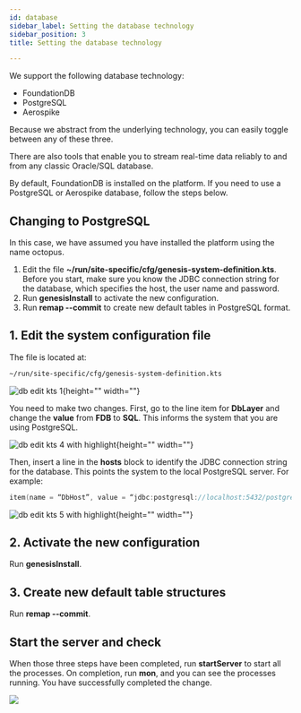 ```yaml
---
id: database
sidebar_label: Setting the database technology
sidebar_position: 3
title: Setting the database technology

---
```

We support the following database technology:

* FoundationDB
* PostgreSQL
* Aerospike

Because we abstract from the underlying technology, you can easily toggle between any of these three.

There are also tools that enable you to stream real-time data reliably to and from any classic Oracle/SQL database.

<!--- ideally, link to DbtoGenesis here  --->

By default, FoundationDB is installed on the platform. If you need to use a PostgreSQL or Aerospike database, follow the steps below.

## Changing to PostgreSQL

In this case, we have assumed you have installed the platform using the name octopus.

1. Edit the file **\~/run/site-specific/cfg/genesis-system-definition.kts**. Before you start, make sure you know the JDBC connection string for the database, which specifies the host, the user name and password.
2. Run **genesisInstall** to activate the new configuration.
3. Run **remap --commit** to create new default tables in PostgreSQL format.

## 1. Edit the system configuration file

The file is located at:

```bash
~/run/site-specific/cfg/genesis-system-definition.kts
```

![db edit kts 1](https://files.document360.io/82b38d6b-46dd-48c3-a583-c5981a5c6537/Images/Documentation/db%20edit%20kts%201.png){height="" width=""}

You need to make two changes.
First, go to the line item for **DbLayer** and change the **value** from **FDB** to **SQL**. This informs the system that you are using PostgreSQL.

![db edit kts 4 with highlight](https://files.document360.io/82b38d6b-46dd-48c3-a583-c5981a5c6537/Images/Documentation/db%20edit%20kts%204%20with%20highlight.png){height="" width=""}

Then, insert a line in the **hosts** block to identify the JDBC connection string for the database. This points the system to the local PostgreSQL server. For example:

```kotlin
item(name = “DbHost”, value = “jdbc:postgresql://localhost:5432/postgres?user=postgres&password=Password5432”)
```

![db edit kts 5 with highlight](https://files.document360.io/82b38d6b-46dd-48c3-a583-c5981a5c6537/Images/Documentation/db%20edit%20kts%205%20with%20highlight.png){height="" width=""}

## 2. Activate the new configuration

Run **genesisInstall**.

## 3. Create new default table structures

Run **remap --commit**.

## Start the server and check

When those three steps have been completed, run **startServer** to start all the processes.
On completion, run **mon**, and you can see the processes running. You have successfully completed the change.

![](/img/mon-processes-running.png)